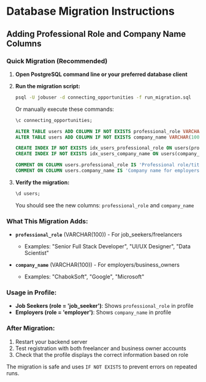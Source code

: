 # Database Migration Instructions

## Adding Professional Role and Company Name Columns

### Quick Migration (Recommended)

1. **Open PostgreSQL command line or your preferred database client**

2. **Run the migration script:**
   ```bash
   psql -U jobuser -d connecting_opportunities -f run_migration.sql
   ```

   Or manually execute these commands:
   ```sql
   \c connecting_opportunities;
   
   ALTER TABLE users ADD COLUMN IF NOT EXISTS professional_role VARCHAR(100);
   ALTER TABLE users ADD COLUMN IF NOT EXISTS company_name VARCHAR(100);
   
   CREATE INDEX IF NOT EXISTS idx_users_professional_role ON users(professional_role);
   CREATE INDEX IF NOT EXISTS idx_users_company_name ON users(company_name);
   
   COMMENT ON COLUMN users.professional_role IS 'Professional role/title for job_seekers';
   COMMENT ON COLUMN users.company_name IS 'Company name for employers';
   ```

3. **Verify the migration:**
   ```sql
   \d users;
   ```
   You should see the new columns: `professional_role` and `company_name`

### What This Migration Adds:

- **`professional_role`** (VARCHAR(100)) - For job_seekers/freelancers
  - Examples: "Senior Full Stack Developer", "UI/UX Designer", "Data Scientist"
  
- **`company_name`** (VARCHAR(100)) - For employers/business_owners  
  - Examples: "ChabokSoft", "Google", "Microsoft"

### Usage in Profile:

- **Job Seekers (role = 'job_seeker')**: Shows `professional_role` in profile
- **Employers (role = 'employer')**: Shows `company_name` in profile

### After Migration:

1. Restart your backend server
2. Test registration with both freelancer and business owner accounts
3. Check that the profile displays the correct information based on role

The migration is safe and uses `IF NOT EXISTS` to prevent errors on repeated runs. 